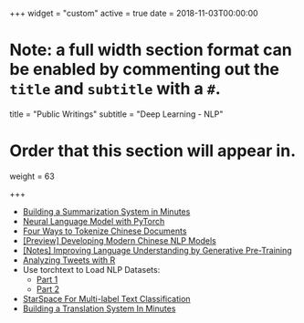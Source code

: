 +++
widget = "custom"
active = true
date = 2018-11-03T00:00:00

# Note: a full width section format can be enabled by commenting out the `title` and `subtitle` with a `#`.
title = "Public Writings"
subtitle = "Deep Learning - NLP"

# Order that this section will appear in.
weight = 63

+++

* [Building a Summarization System in Minutes](https://medium.com/the-artificial-impostor/build-a-summarization-system-in-minutes-5f10c141bfe6)
* [Neural Language Model with PyTorch](https://medium.com/the-artificial-impostor/notes-neural-language-model-with-pytorch-a8369ba80a5c)
* [Four Ways to Tokenize Chinese Documents](https://medium.com/the-artificial-impostor/nlp-four-ways-to-tokenize-chinese-documents-f349eb6ba3c3)
* [[Preview] Developing Modern Chinese NLP Models](https://medium.com/the-artificial-impostor/preview-developing-modern-chinese-nlp-models-60d4774ebfa7)
* [[Notes] Improving Language Understanding by Generative Pre-Training](https://medium.com/the-artificial-impostor/notes-improving-language-understanding-by-generative-pre-training-4c9d4214369c)
* [Analyzing Tweets with R](https://medium.com/the-artificial-impostor/analyzing-tweets-with-r-92ff2ef990c6)
* Use torchtext to Load NLP Datasets:
  * [Part 1](https://towardsdatascience.com/use-torchtext-to-load-nlp-datasets-part-i-5da6f1c89d84)
  * [Part 2](https://towardsdatascience.com/use-torchtext-to-load-nlp-datasets-part-ii-f146c8b9a496)
* [StarSpace For Multi-label Text Classification](https://towardsdatascience.com/learning-note-starspace-for-multi-label-text-classification-81de0e8fca53)
* [Building a Translation System In Minutes](https://towardsdatascience.com/building-a-translation-system-in-minutes-d82a154f603e)
